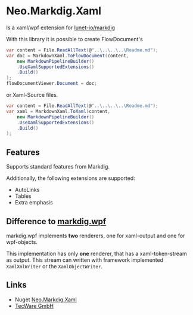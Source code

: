 Neo.Markdig.Xaml
================

Is a xaml/wpf extension for [lunet-io/markdig](https://github.com/lunet-io/markdig)

With this library it is possible to create FlowDocument's 

```C#
var content = File.ReadAllText(@"..\..\..\..\Readme.md");
var doc = MarkdownXaml.ToFlowDocument(content,
	new MarkdownPipelineBuilder()
	.UseXamlSupportedExtensions()
	.Build()
);
flowDocumentViewer.Document = doc;
```

or Xaml-Source files.

```C#
var content = File.ReadAllText(@"..\..\..\..\Readme.md");
var xaml = MarkdownXaml.ToXaml(content,
	new MarkdownPipelineBuilder()
	.UseXamlSupportedExtensions()
	.Build()
);
```

## Features

Supports standard features from Markdig.

Additionally, the following extensions are supported:
- AutoLinks
- Tables
- Extra emphasis

## Difference to [markdig.wpf](https://github.com/Kryptos-FR/markdig.wpf)

markdig.wpf implements **two** renderers, one for xaml-output and one for wpf-objects.

This implementation has only **one** renderer, that has a xaml-token-stream as output.
This stream can written with framework implemented `XamlXmlWriter` or the `XamlObjectWriter`.

## Links
- Nuget [Neo.Markdig.Xaml](https://www.nuget.org/packages/Neo.Markdig.Xaml/)
- [TecWare GmbH](https://www.tecware-gmbh.de/)